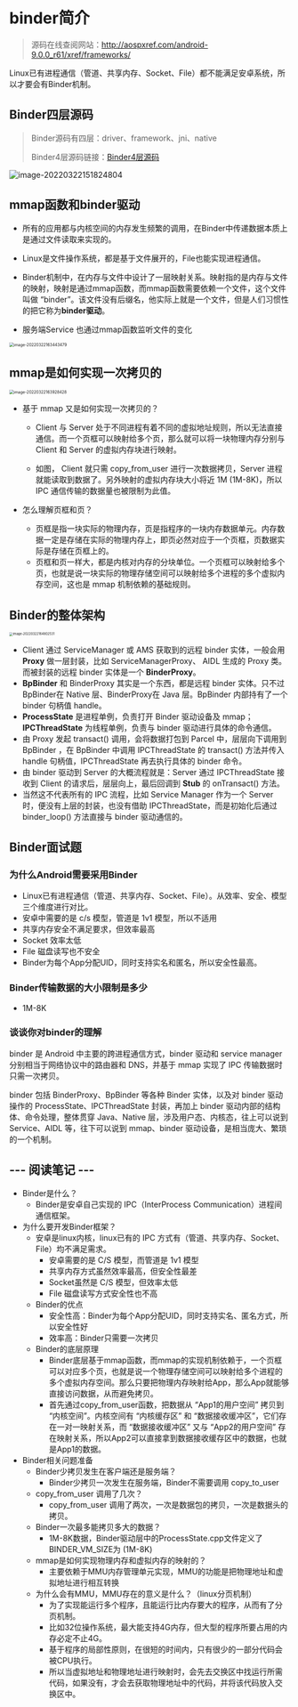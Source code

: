 # binder简介

> 源码在线查阅网站：http://aospxref.com/android-9.0.0_r61/xref/frameworks/

Linux已有进程通信（管道、共享内存、Socket、File）都不能满足安卓系统，所以才要会有Binder机制。

## Binder四层源码

>  Binder源码有四层：driver、framework、jni、native
>
>  Binder4层源码链接：[Binder4层源码](002_Binder之linux内存基础.assets/Binder4层源码)

![image-20220322151824804](002_Binder之linux内存基础.assets/Binder的四层结构.png)

## mmap函数和binder驱动

- 所有的应用都与内核空间的内存发生频繁的调用，在Binder中传递数据本质上是通过文件读取来实现的。

- Linux是文件操作系统，都是基于文件展开的，File也能实现进程通信。

- Binder机制中，在内存与文件中设计了一层映射关系。映射指的是内存与文件的映射，映射是通过mmap函数，而mmap函数需要依赖一个文件，这个文件叫做 “binder”。该文件没有后缀名，他实际上就是一个文件，但是人们习惯性的把它称为**binder驱动**。
- 服务端Service 也通过mmap函数监听文件的变化

<img src="002_Binder之linux内存基础.assets/image-20220322163443479.png" alt="image-20220322163443479" style="zoom:50%;" />

## mmap是如何实现一次拷贝的

<img src="002_Binder之linux内存基础.assets/image-20220322163928428.png" alt="image-20220322163928428" style="zoom:50%;" />

- 基于 mmap 又是如何实现一次拷贝的？

  - Client 与 Server 处于不同进程有着不同的虚拟地址规则，所以无法直接通信。而一个页框可以映射给多个页，那么就可以将一块物理内存分别与 Client 和 Server 的虚拟内存块进行映射。

  - 如图， Client 就只需 copy_from_user 进行一次数据拷贝，Server 进程就能读取到数据了。另外映射的虚拟内存块大小将近 1M (1M-8K)，所以 IPC 通信传输的数据量也被限制为此值。

- 怎么理解页框和页？
  - 页框是指一块实际的物理内存，页是指程序的一块内存数据单元。内存数据一定是存储在实际的物理内存上，即页必然对应于一个页框，页数据实际是存储在页框上的。
  - 页框和页一样大，都是内核对内存的分块单位。一个页框可以映射给多个页，也就是说一块实际的物理存储空间可以映射给多个进程的多个虚拟内存空间，这也是 mmap 机制依赖的基础规则。

## Binder的整体架构

<img src="002_Binder之linux内存基础.assets/image-20220322164802531.png" alt="image-20220322164802531" style="zoom:40%;" />

- Client 通过 ServiceManager 或 AMS 获取到的远程 binder 实体，一般会用 **Proxy** 做一层封装，比如 ServiceManagerProxy、 AIDL 生成的 Proxy 类。而被封装的远程 binder 实体是一个 **BinderProxy**。
- **BpBinder** 和 BinderProxy 其实是一个东西，都是远程 binder 实体。只不过BpBinder在 Native 层、BinderProxy在 Java 层。BpBinder 内部持有了一个 binder 句柄值 handle。
- **ProcessState** 是进程单例，负责打开 Binder 驱动设备及 mmap；**IPCThreadState** 为线程单例，负责与 binder 驱动进行具体的命令通信。
- 由 Proxy 发起 transact() 调用，会将数据打包到 Parcel 中，层层向下调用到 BpBinder ，在 BpBinder 中调用 IPCThreadState 的 transact() 方法并传入 handle 句柄值，IPCThreadState 再去执行具体的 binder 命令。
- 由 binder 驱动到 Server 的大概流程就是：Server 通过 IPCThreadState 接收到 Client 的请求后，层层向上，最后回调到 **Stub** 的 onTransact() 方法。
- 当然这不代表所有的 IPC 流程，比如 Service Manager 作为一个 Server 时，便没有上层的封装，也没有借助 IPCThreadState，而是初始化后通过 binder_loop() 方法直接与 binder 驱动通信的。

## Binder面试题

### 为什么Android需要采用Binder

- Linux已有进程通信（管道、共享内存、Socket、File）。从效率、安全、模型三个维度进行对比。
- 安卓中需要的是 c/s 模型，管道是 1v1 模型，所以不适用
- 共享内存安全不满足要求，但效率最高
- Socket 效率太低
- File 磁盘读写也不安全
- Binder为每个App分配UID，同时支持实名和匿名，所以安全性最高。

### Binder传输数据的大小限制是多少

- 1M-8K

### 谈谈你对binder的理解

binder 是 Android 中主要的跨进程通信方式，binder 驱动和 service manager 分别相当于网络协议中的路由器和 DNS，并基于 mmap 实现了 IPC 传输数据时只需一次拷贝。

binder 包括 BinderProxy、BpBinder 等各种 Binder 实体，以及对 binder 驱动操作的 ProcessState、IPCThreadState 封装，再加上 binder 驱动内部的结构体、命令处理，整体贯穿 Java、Native 层，涉及用户态、内核态，往上可以说到 Service、AIDL 等，往下可以说到 mmap、binder 驱动设备，是相当庞大、繁琐的一个机制。

## --- 阅读笔记 ---

- Binder是什么？
  - Binder是安卓自己实现的 IPC（InterProcess Communication）进程间通信框架。
- 为什么要开发Binder框架？
  - 安卓是linux内核，linux已有的 IPC 方式有（管道、共享内存、Socket、File）均不满足需求。
    - 安卓需要的是 C/S 模型，而管道是 1v1 模型
    - 共享内存方式虽然效率最高，但安全性最差
    - Socket虽然是 C/S 模型，但效率太低
    - File 磁盘读写方式安全性也不高
  - Binder的优点
    - 安全性高：Binder为每个App分配UID，同时支持实名、匿名方式，所以安全性好
    - 效率高：Binder只需要一次拷贝
  - Binder的底层原理
    - Binder底层基于mmap函数，而mmap的实现机制依赖于，一个页框可以对应多个页，也就是说一个物理存储空间可以映射给多个进程的多个虚拟内存空间。那么只要把物理内存映射给App，那么App就能够直接访问数据，从而避免拷贝。
    - 首先通过copy_from_user函数，把数据从 “App1的用户空间” 拷贝到 “内核空间”。内核空间有 “内核缓存区” 和 “数据接收缓冲区”，它们存在一对一映射关系，而 “数据接收缓冲区” 又与 “App2的用户空间” 存在映射关系，所以App2可以直接拿到数据接收缓存区中的数据，也就是App1的数据。
- Binder相关问题准备
  - Binder少拷贝发生在客户端还是服务端？
    - Binder少拷贝一次发生在服务端，Binder不需要调用 copy_to_user 
  - copy_from_user 调用了几次？
    - copy_from_user 调用了两次，一次是数据包的拷贝，一次是数据头的拷贝。
  - Binder一次最多能拷贝多大的数据？
    - 1M-8K数据，Binder驱动层中的ProcessState.cpp文件定义了BINDER_VM_SIZE为 (1M-8K)
  - mmap是如何实现物理内存和虚拟内存的映射的？
    - 主要依赖于MMU内存管理单元实现，MMU的功能是把物理地址和虚拟地址进行相互转换
  - 为什么会有MMU，MMU存在的意义是什么？（linux分页机制）
    - 为了实现能运行多个程序，且能运行比内存要大的程序，从而有了分页机制。
    - 比如32位操作系统，最大能支持4G内存，但大型的程序所要占用的内存必定不止4G。
    - 基于程序的局部性原则，在很短的时间内，只有很少的一部分代码会被CPU执行。
    - 所以当虚拟地址和物理地址进行映射时，会先去交换区中找运行所需代码，如果没有，才会去获取物理地址中的代码，并将该代码放入交换区中。
